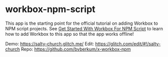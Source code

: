 # workbox-npm-script

This app is the starting point for the official tutorial on adding Workbox
to NPM script projects. See [Get Started With Workbox For NPM Script][Tutorial]
to learn how to add Workbox to this app so that the app works offline!

Demo: <https://salty-church.glitch.me/>
Edit: <https://glitch.com/edit/#!/salty-church>
Repo: <https://github.com/bvberkum/x-workbox-npm>

[Tutorial]: https://developers.google.com/web/tools/workbox/get-started/npm-script
